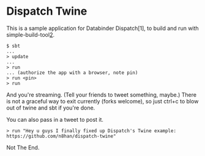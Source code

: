 Dispatch Twine
==============

This is a sample application for Databinder Dispatch[1], to build and run
with simple-build-tool[2].

    $ sbt
    ...
    > update
    ...
    > run
    ... (authorize the app with a browser, note pin)
    > run <pin>
    > run

And you're streaming. (Tell your friends to tweet something, maybe.) There is not a 
graceful way to exit currently (forks welcome), so just ctrl+c to blow out of 
twine and sbt if you're done.

You can also pass in a tweet to post it.

    > run "Hey u guys I finally fixed up Dispatch's Twine example: https://github.com/n8han/dispatch-twine"

Not The End.

[2]: http://code.google.com/p/simple-build-tool/
